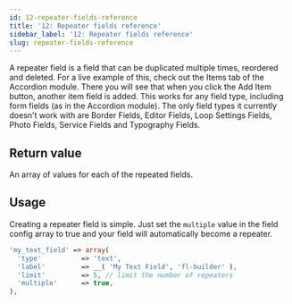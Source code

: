 ```yaml
---
id: 12-repeater-fields-reference
title: '12: Repeater fields reference'
sidebar_label: '12: Repeater fields reference'
slug: repeater-fields-reference
---
```


A repeater field is a field that can be duplicated multiple times, reordered
and deleted. For a live example of this, check out the Items tab of the
Accordion module. There you will see that when you click the Add Item button,
another item field is added. This works for any field type, including form
fields (as in the Accordion module). The only field types it currently doesn't
work with are Border Fields, Editor Fields, Loop Settings Fields, Photo Fields, Service
Fields and Typography Fields.

## Return value  
An array of values for each of the repeated fields.

## Usage
Creating a repeater field is simple. Just set the `multiple` value in the
field config array to true and your field will automatically become a
repeater.

```php
'my_text_field' => array(
  'type'          => 'text',
  'label'         => __( 'My Text Field', 'fl-builder' ),
  'limit'         => 5, // limit the number of repeaters
  'multiple'      => true,
),
```
